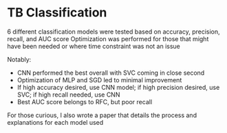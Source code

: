 # TB Classification

6 different classification models were tested based on accuracy, precision, recall, and AUC score
Optimization was performed for those that might have been needed or where time constraint was not an issue

Notably:
  - CNN performed the best overall with SVC coming in close second
  - Optimization of MLP and SGD led to minimal improvement
  - If high accuracy desired, use CNN model; if high precision desired, use SVC; if high recall needed, use CNN
  - Best AUC score belongs to RFC, but poor recall

For those curious, I also wrote a paper that details the process and explanations for each model used

